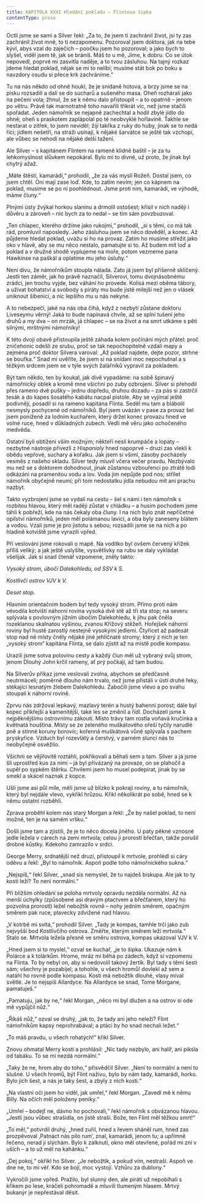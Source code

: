 ```yaml
---
title: KAPITOLA XXXI Hledání pokladu – Flintova šipka
contentType: prose
---
```


Octli jsme se sami a Silver řekl: „Za to, že jsem ti zachránil život, jsi ty zas zachránil život mně, to ti nezapomenu. Pozoroval jsem doktora, jak na tebe kývl, abys vzal do zaječích – poočku jsem ho pozoroval; a jako bych to slyšel, viděl jsem tě, jak se bráníš. Máš to u mě, Jime, k dobru. Co se útok nepovedl, poprvé mi zasvitla naděje, a to tvou zásluhou. Na tajný rozkaz jdeme hledat poklad, nějak se mi to nelíbí; musíme stát bok po boku a navzdory osudu si přece krk zachráníme.“

Tu na nás někdo od ohně houkl, že je snídaně hotova, a brzy jsme se na písku rozsadili a dali se do sucharů a sušeného masa. Oheň rozhárali jako na pečení vola; žhnul, že se k němu dalo přistoupit – a to opatrně – jenom po větru. Právě tak marnotratně toho navařili třikrát víc, než jsme stačili spořádat. Jeden námořník se nejapně zachechtal a hodil zbylé jídlo do ohně; oheň s praskotem zaplápolal po té neobvyklé hořlavině. Takhle se nestarat o zítřek, to jsem neviděl; žijí takřka z ruky do huby, jinak se to nedá říci; jídlem nešetří, na stráži usínají, k nějaké šarvátce se ještě tak vzchopí, ale vůbec se nehodí na nějaké delší tažení.

Ale Silver – s kapitánem Flintem na rameně klidně baštil – je za tu lehkomyslnost slůvkem nepokáral. Bylo mi to divné, už proto, že jinak byl chytrý ažaž.

„Máte štěstí, kamarádi,“ prohodil, „že za vás myslí Rožeň. Dostal jsem, co jsem chtěl. Oni mají zase loď. Kde, to zatím nevím; jen co kápnem na poklad, musíme se po ní poohlédnout. Jsme proti nim, kamarádi, ve výhodě, máme čluny.“

Plnými ústy žvýkal horkou slaninu a drmolil ostošest; křísil v nich naději i důvěru a zároveň – nic bych za to nedal – se tím sám povzbuzoval.

„Ten chlapec, kterého držíme jako rukojmí,“ prohodil, „si s těmi, co má tak rád, promluvil naposledy. Jeho zásluhou jsem se něco dověděl, a konec. Až půjdeme hledat poklad, uvážu si ho na provaz. Zatím ho musíme střežit jako oko v hlavě, aby se mu něco nestalo, pamatujte si to. Až budem mít loď a poklad a v družné shodě vyplujeme na moře, potom vezmeme pana Hawkinse na paškál a oplatíme mu jeho úsluhy.“

Není divu, že námořníkům stoupla nálada. Zato já jsem byl příšerně sklíčený. Jestli ten záměr, jak ho právě naznačil, Silverovi, tomu dvojnásobnému zrádci, jen trochu vyjde, bez váhání ho provede. Kolísá mezi oběma tábory, a užívat bohatství a svobody s piráty mu bude jistě milejší než jen o vlásek uniknout šibenici, a nic lepšího mu u nás nekyne.

A to nebezpečí, jaké na nás oba číhá, když z nezbytí zůstane doktoru Liveseymu věrný! Jaká to bude napínavá chvíle, až se splní tušení jeho druhů a my dva – on mrzák, já chlapec – se na život a na smrt utkáme s pěti silnými, mrštnými námořníky!

K této dvojí obavě přistoupila ještě záhada kolem počínání mých přátel: proč zničehonic odešli ze srubu, proč se tak nepochopitelně vzdali mapy a zejména proč doktor Silvera varoval: „Až poklad najdete, dejte pozor, strhne se bouřka.“ Snad mi uvěříte, že jsem si na snídani moc nepochutnal a s těžkým srdcem jsem se v týle svých žalářníků vypravil za pokladem.

Být tam někdo, ten by koukal, jak divě vypadáme: na sobě špinavý námořnický oblek a kromě mne všichni po zuby ozbrojeni. Silver si přehodil přes rameno dvě pušky – jednu dopředu, druhou dozadu – za pás si zastrčil tesák a do kapes šosatého kabátu nacpal pistole. Aby se vyjímal ještě podivněji, posadil si na rameno kapitána Flinta. Seděl mu tam a blábolil nesmysly pochycené od námořníků. Byl jsem uvázán v pase za provaz šel jsem poníženě za lodním kuchařem, který držel konec provazu hned ve volné ruce, hned v důkladných zubech. Vedli mě věru jako ochočeného medvěda.

Ostatní byli obtíženi vším možným; někteří nesli krumpáče a lopaty – nezbytné nástroje přivezli z _Hispanioly_ hned napoprvé – druzí zas vlekli k obědu vepřové, suchary a kořalku. Jak jsem si všiml, zásoby pocházely vesměs z našeho skladu. Silver tedy mluvil včera večer pravdu. Nezbývalo mu než se s doktorem dohodnout, jinak zůstanou vzbouřenci po ztrátě lodi odkázáni na pramenitou vodu a lov. Voda jim nepůjde pod nos; střílet námořník obyčejně neumí; při tom nedostatku jídla nebudou mít ani prachu nazbyt.

Takto vyzbrojeni jsme se vydali na cestu – šel s námi i ten námořník s rozbitou hlavou, který měl raději zůstat v chládku – a husím pochodem jsme táhli k pobřeží, kde na nás čekaly oba čluny. I na nich bylo znát nepříčetné opilství námořníků, jeden měl polámanou lavici, a oba byly zaneseny blátem a vodou. Vzali jsme je pro jistotu s sebou; rozsadili jsme se na nich a po hladině kotviště jsme vyrazili vpřed.

Při veslování jsme rokovali o mapě. Na vodítko byl ovšem červený křížek příliš veliký; a jak ještě uslyšíte, vysvětlivky na rubu se daly vykládat všelijak. Jak si snad čtenář vzpomene, zněly takto:

_Vysoký strom, úbočí Dalekohledu, od SSV k S._

_Kostlivčí ostrov VJV k V._

_Deset stop._

Hlavním orientačním bodem byl tedy vysoký strom. Přímo proti nám vévodila kotvišti náhorní rovina vysoká dvě stě až tři sta stop; na severu splývala s povlovným jižním úbočím Dalekohledu, k jihu pak čněla rozeklanou skalnatou výšinou, zvanou Křížový stěžeň. Hořejšek náhorní roviny byl hustě zarostlý nestejně vysokými jedlemi. Čtyřicet až padesát stop nad ně místy čněly nějaké jiné jehličnaté stromy; který z nich je ten „vysoký strom“ kapitána Flinta, se dalo zjistit až na místě podle kompasu.

Urazili jsme sotva polovinu cesty a každý člun měl už vybraný svůj strom, jenom Dlouhý John krčil rameny, ať prý počkají, až tam budou.

Na Silverův příkaz jsme veslovali zvolna, abychom se předčasně neutrmáceli; poměrně dlouho nám trvalo, než jsme přistáli v ústí druhé řeky, stékající lesnatým žlebem Dalekohledu. Zabočili jsme vlevo a po svahu stoupali k náhorní rovině.

Zprvu nás zdržoval lepkavý, mazlavý terén a hustý bahenní porost; dále byl kopec příkřejší a kamenitější, také les se změnil a řídl. Docházeli jsme k nejpěknějšímu ostrovnímu zákoutí. Místo trávy tam rostla voňavá kručinka a květnatá houština. Místy se ze zeleného muškátového ořeší tyčily narudlé pně a stinné koruny borovic; kořenná muškátová vůně splývala s pachem pryskyřice. Vzduch byl rozevlátý a čerstvý, v parném slunci nás to neobyčejně osvěžilo.

Všichni se vějířovitě roztáhli, pokřikovali a běhali sem a tam. Silver a já jsme šli uprostřed kus za nimi – já byl přivázaný na provaze, on se plahočil a supěl po sypkém štěrku. Chvílemi jsem ho musel podepírat, jinak by se smekl a skácel naznak z kopce.

Ušli jsme asi půl míle, měli jsme už blízko k pokraji roviny, a tu námořník, který byl nejdále vlevo, vykřikl hrůzou. Křikl několikrát po sobě, hned se k němu ostatní rozběhli.

Zprava proběhl kolem nás starý Morgan a řekl: „Že by našel poklad, to není možné, ten je na samém vršku.“

Došli jsme tam a zjistili, že je to něco docela jiného. U paty pěkné vznosné jedle ležela v cárech na zemi mrtvola; celou ji prorostl břečťan, takže porušil drobné kůstky. Kdekoho zamrazilo v srdci.

George Merry, srdnatější než druzí, přistoupil k mrtvole, prohlédl si cáry oděvu a řekl: „Byl to námořník. Aspoň podle toho námořnického sukna.“

„Nejspíš,“ řekl Silver, „snad sis nemyslel, že tu najdeš biskupa. Ale jak to ty kosti leží? To není normální.“

Při bližším ohledání se poloha mrtvoly opravdu nezdála normální. Až na menší úchylky (způsobené asi dravým ptactvem a břečťanem, který ho pozvolna prorostl) ležel nebožtík rovně – nohy jedním směrem, opačným směrem pak ruce, plavecky zdvižené nad hlavou.

„V kotrbě mi svítá,“ prohodil Silver. „Tady je kompas, tamhle trčí jako zub nejvyšší bod Kostlivčího ostrova. Změřte, kterým směrem leží mrtvola.“ Stalo se. Mrtvola ležela přesně ve směru ostrova, kompas ukazoval VJV k V.

„Hned jsem si to myslel,“ ozval se kuchař, „je to šipka. Ukazuje nám k Polárce a k tolárkům. Hrome, mráz mi běhá po zádech, když si vzpomenu na Flinta. To by nebyl on, aby si nedovolil takový žertík. Byl tady s těmi šesti sám; všechny je pozabíjel; a tohohle, u všech hromů! dovlekl až sem a natáhl ho rovně podle kompasu. Kosti má nebožtík dlouhé, vlasy míval světlé. Je to nejspíš Allardyce. Na Allardyce se snad, Tome Morgane, pamatuješ.“

„Pamatuju, jak by ne,“ řekl Morgan, „něco mi byl dlužen a na ostrov si ode mě vypůjčil nůž.“

„Říkáš nůž,“ ozval se druhý, „jak to, že tady ani jeho neleží? Flint námořníkům kapsy neprohrabával; a ptáci by ho snad nechali ležet.“

„To máš pravdu, u všech rohatých!“ křikl Silver.

Znovu ohmatal Merry kosti a prohlásil: „Nic tady nezbylo, ani halíř, ani piksla od tabáku. To se mi nezdá normální.“

„Taky že ne, hrom aby do toho,“ přisvědčil Silver. „Není to normální a není to slušné. U všech hromů, být Flint naživu, bylo by nám tady, kamarádi, horko. Bylo jich šest, a nás je taky šest, a zbyly z nich kosti.“

„Na vlastní oči jsem ho viděl, jak umřel,“ řekl Morgan. „Zavedl mě k němu Billy. Na očích měl položeny peníky.“

„Umřel – bodejť ne, dávno ho pochovali,“ řekl námořník s obvázanou hlavou. „Jestli jsou vůbec strašidla, on jistě straší. Bože, ten Flint měl těžkou smrt!“

„To měl,“ potvrdil druhý, „hned zuřil, hned s řevem sháněl rum, hned zas prozpěvoval ‚Patnáct nás pilo rum‘, znal, kamarádi, jenom tu; a upřímně řečeno, nerad ji slýchám. Bylo k zalknutí, okno měl otevřené, pořád mi zní v uších – a to už měl na kahánku.“

„Dej pokoj,“ okřikl ho Silver. „Je nebožtík, a pokud vím, nestraší. Aspoň ve dne ne, to mi věř. Kdo se bojí, moc vystojí. Vzhůru za dublony.“

Vykročili jsme vpřed. Pražilo, byl slunný den, ale piráti už nepobíhali s křikem po lese, kráčeli pohromadě a mluvili tlumeným hlasem. Mrtvý bukanýr je nepřestával děsit.
